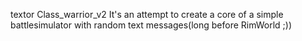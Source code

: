 textor
Class_warrior_v2
It's an attempt to create a core of a simple battlesimulator with random text messages(long before RimWorld ;))
